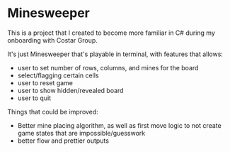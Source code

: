# Minesweeper

This is a project that I created to become more familiar in C# during my onboarding with Costar Group.

It's just Minesweeper that's playable in terminal, with features that allows:
- user to set number of rows, columns, and mines for the board
- select/flagging certain cells
- user to reset game
- user to show hidden/revealed board
- user to quit

Things that could be improved:
- Better mine placing algorithm, as well as first move logic to not create game states that are impossible/guesswork
- better flow and prettier outputs
